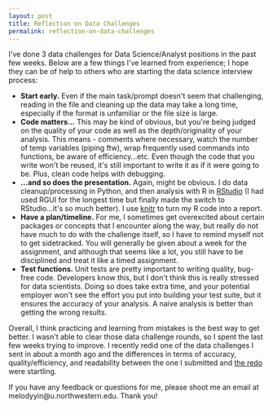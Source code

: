 ```yaml
---
layout: post
title: Reflection on Data Challenges
permalink: reflection-on-data-challenges
---
```


I've done 3 data challenges for Data Science/Analyst positions in the past few weeks. Below are a few things I've learned from experience; I hope they can be of help to others who are starting the data science interview process:

- **Start early.** Even if the main task/prompt doesn't seem that challenging, reading in the file and cleaning up the data may take a long time, especially if the format is unfamiliar or the file size is large. 
- **Code matters...** This may be kind of obvious, but you're being judged on the quality of your code as well as the depth/originality of your analysis. This means - comments where necessary, watch the number of temp variables (piping ftw), wrap frequently used commands into functions, be aware of efficiency...etc. Even though the code that you write won't be reused, it's still important to write it as if it were going to be. Plus, clean code helps with debugging. 
- **...and so does the presentation.** Again, might be obvious. I do data cleanup/processing in Python, and then analysis with R in [RStudio](https://www.rstudio.com/) (I had used RGUI for the longest time but finally made the switch to RStudio...it's so much better). I use [knitr](http://yihui.name/knitr/) to turn my R code into a report. 
- **Have a plan/timeline.** For me, I sometimes get overexcited about certain packages or concepts that I encounter along the way, but really do not have much to do with the challenge itself, so I have to remind myself not to get sidetracked. You will generally be given about a week for the assignment, and although that seems like a lot, you still have to be disciplined and treat it like a timed assignment. 
- **Test functions.** Unit tests are pretty important to writing quality, bug-free code. Developers know this, but I don't think this is really stressed for data scientists. Doing so does take extra time, and your potential employer won't see the effort you put into building your test suite, but it ensures the accuracy of your analysis. A naive analysis is better than getting the wrong results.

Overall, I think practicing and learning from mistakes is the best way to get better. I wasn't able to clear those data challenge rounds, so I spent the last few weeks trying to improve. I recently redid one of the data challenges I sent in about a month ago and the differences in terms of accuracy, quality/efficiency, and readability between the one I submitted and [the redo](https://github.com/melodyyin/etc/blob/master/xdcp.md) were startling. 

<p class="message">If you have any feedback or questions for me, please shoot me an email at melodyyin@u.northwestern.edu. Thank you!</p>